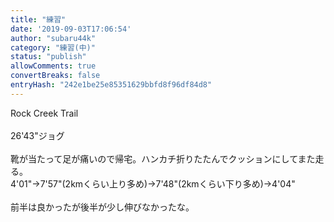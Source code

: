 ```yaml
---
title: "練習"
date: '2019-09-03T17:06:54'
author: "subaru44k"
category: "練習(中)"
status: "publish"
allowComments: true
convertBreaks: false
entryHash: "242e1be25e85351629bbfd8f96df84d8"
---
```

Rock Creek Trail<br>
<br>
26'43"ジョグ<br>
<br>
靴が当たって足が痛いので帰宅。ハンカチ折りたたんでクッションにしてまた走る。<br>
4'01"→7'57"(2kmくらい上り多め)→7'48"(2kmくらい下り多め)→4'04"<br>
<br>
前半は良かったが後半が少し伸びなかったな。

